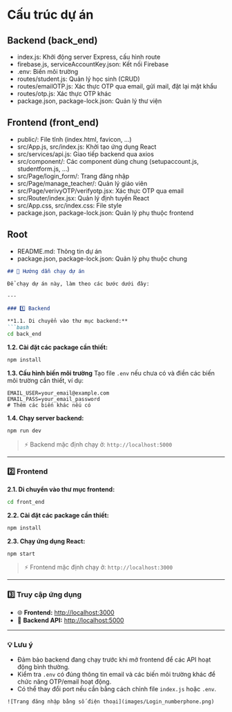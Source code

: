 # Cấu trúc dự án

## Backend (back_end)
- index.js: Khởi động server Express, cấu hình route  
- firebase.js, serviceAccountKey.json: Kết nối Firebase  
- .env: Biến môi trường  
- routes/student.js: Quản lý học sinh (CRUD)  
- routes/emailOTP.js: Xác thực OTP qua email, gửi mail, đặt lại mật khẩu  
- routes/otp.js: Xác thực OTP khác  
- package.json, package-lock.json: Quản lý thư viện  

## Frontend (front_end)
- public/: File tĩnh (index.html, favicon, ...)  
- src/App.js, src/index.js: Khởi tạo ứng dụng React  
- src/services/api.js: Giao tiếp backend qua axios  
- src/component/: Các component dùng chung (setupaccount.js, studentform.js, ...)  
- src/Page/login_form/: Trang đăng nhập  
- src/Page/manage_teacher/: Quản lý giáo viên  
- src/Page/verivyOTP/verifyotp.jsx: Xác thực OTP qua email  
- src/Router/index.jsx: Quản lý định tuyến React  
- src/App.css, src/index.css: File style  
- package.json, package-lock.json: Quản lý phụ thuộc frontend  

## Root
- README.md: Thông tin dự án  
- package.json, package-lock.json: Quản lý phụ thuộc chung
````markdown
## 🚀 Hướng dẫn chạy dự án

Để chạy dự án này, làm theo các bước dưới đây:

---

### 1️⃣ Backend

**1.1. Di chuyển vào thư mục backend:**
```bash
cd back_end
````

**1.2. Cài đặt các package cần thiết:**

```bash
npm install
```

**1.3. Cấu hình biến môi trường**
Tạo file `.env` nếu chưa có và điền các biến môi trường cần thiết, ví dụ:

```env
EMAIL_USER=your_email@example.com
EMAIL_PASS=your_email_password
# Thêm các biến khác nếu có
```

**1.4. Chạy server backend:**

```bash
npm run dev
```

> ⚡ Backend mặc định chạy ở: `http://localhost:5000`

---

### 2️⃣ Frontend

**2.1. Di chuyển vào thư mục frontend:**

```bash
cd front_end
```

**2.2. Cài đặt các package cần thiết:**

```bash
npm install
```

**2.3. Chạy ứng dụng React:**

```bash
npm start
```

> ⚡ Frontend mặc định chạy ở: `http://localhost:3000`

---

### 3️⃣ Truy cập ứng dụng

* 🌐 **Frontend:** [http://localhost:3000](http://localhost:3000)
* 🔗 **Backend API:** [http://localhost:5000](http://localhost:5000)

---

### 💡 Lưu ý

* Đảm bảo backend đang chạy trước khi mở frontend để các API hoạt động bình thường.
* Kiểm tra `.env` có đúng thông tin email và các biến môi trường khác để chức năng OTP/email hoạt động.
* Có thể thay đổi port nếu cần bằng cách chỉnh file `index.js` hoặc `.env`.

```
![Trang đăng nhập bằng số điện thoại](images/Login_numberphone.png)

